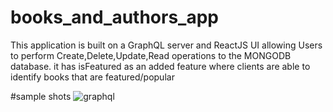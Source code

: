 # books_and_authors_app
This application is built on a GraphQL server and ReactJS UI allowing Users to perform Create,Delete,Update,Read operations to the MONGODB database.
it has isFeatured as an added feature where clients are able to identify books that are featured/popular

#sample shots
![graphql](https://user-images.githubusercontent.com/99584727/226095825-a9dab8d6-1c37-4c32-be93-b7cf2e9b0258.jpg)


